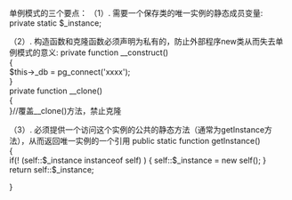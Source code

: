 单例模式的三个要点：
（1）. 需要一个保存类的唯一实例的静态成员变量:
private static $_instance;   

（2）. 构造函数和克隆函数必须声明为私有的，防止外部程序new类从而失去单例模式的意义:
private function __construct()   
{   
    $this->_db = pg_connect('xxxx');  
}   
private function __clone()  
{  
}//覆盖__clone()方法，禁止克隆  

（3）. 必须提供一个访问这个实例的公共的静态方法（通常为getInstance方法），从而返回唯一实例的一个引用 
public static function getInstance()    
{    
    if(! (self::$_instance instanceof self) )   
    {    
        self::$_instance = new self();    
    }  
    return self::$_instance;    
  
}

